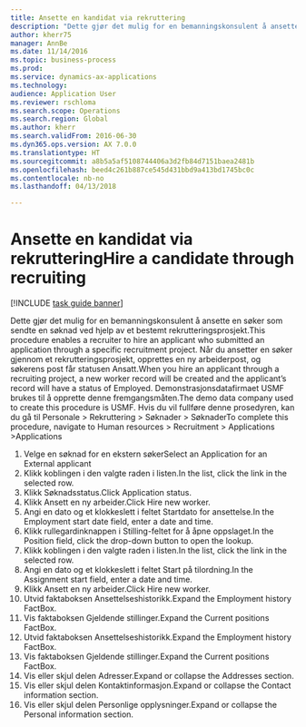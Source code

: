 ```yaml
--- 
title: Ansette en kandidat via rekruttering
description: "Dette gjør det mulig for en bemanningskonsulent å ansette en søker som sendte en søknad ved hjelp av et bestemt rekrutteringsprosjekt."
author: kherr75
manager: AnnBe
ms.date: 11/14/2016
ms.topic: business-process
ms.prod: 
ms.service: dynamics-ax-applications
ms.technology: 
audience: Application User
ms.reviewer: rschloma
ms.search.scope: Operations
ms.search.region: Global
ms.author: kherr
ms.search.validFrom: 2016-06-30
ms.dyn365.ops.version: AX 7.0.0
ms.translationtype: HT
ms.sourcegitcommit: a8b5a5af5108744406a3d2fb84d7151baea2481b
ms.openlocfilehash: beed4c261b887ce545d431bbd9a413bd1745bc0c
ms.contentlocale: nb-no
ms.lasthandoff: 04/13/2018

---
```

# <a name="hire-a-candidate-through-recruiting"></a><span data-ttu-id="56e12-103">Ansette en kandidat via rekruttering</span><span class="sxs-lookup"><span data-stu-id="56e12-103">Hire a candidate through recruiting</span></span>

[!INCLUDE [task guide banner](../../includes/task-guide-banner.md)]

<span data-ttu-id="56e12-104">Dette gjør det mulig for en bemanningskonsulent å ansette en søker som sendte en søknad ved hjelp av et bestemt rekrutteringsprosjekt.</span><span class="sxs-lookup"><span data-stu-id="56e12-104">This procedure enables a recruiter to hire an applicant who submitted an application through a specific recruitment project.</span></span> <span data-ttu-id="56e12-105">Når du ansetter en søker gjennom et rekrutteringsprosjekt, opprettes en ny arbeiderpost, og søkerens post får statusen Ansatt.</span><span class="sxs-lookup"><span data-stu-id="56e12-105">When you hire an applicant through a recruiting project, a new worker record will be created and the applicant’s record will have a status of Employed.</span></span> <span data-ttu-id="56e12-106">Demonstrasjonsdatafirmaet USMF brukes til å opprette denne fremgangsmåten.</span><span class="sxs-lookup"><span data-stu-id="56e12-106">The demo data company used to create this procedure is USMF.</span></span> <span data-ttu-id="56e12-107">Hvis du vil fullføre denne prosedyren, kan du gå til Personale > Rekruttering > Søknader > Søknader</span><span class="sxs-lookup"><span data-stu-id="56e12-107">To complete this procedure, navigate to Human resources > Recruitment > Applications >Applications</span></span> 

1. <span data-ttu-id="56e12-108">Velge en søknad for en ekstern søker</span><span class="sxs-lookup"><span data-stu-id="56e12-108">Select an Application for an External applicant</span></span>
2. <span data-ttu-id="56e12-109">Klikk koblingen i den valgte raden i listen.</span><span class="sxs-lookup"><span data-stu-id="56e12-109">In the list, click the link in the selected row.</span></span>
3. <span data-ttu-id="56e12-110">Klikk Søknadsstatus.</span><span class="sxs-lookup"><span data-stu-id="56e12-110">Click Application status.</span></span>
4. <span data-ttu-id="56e12-111">Klikk Ansett en ny arbeider.</span><span class="sxs-lookup"><span data-stu-id="56e12-111">Click Hire new worker.</span></span>
5. <span data-ttu-id="56e12-112">Angi en dato og et klokkeslett i feltet Startdato for ansettelse.</span><span class="sxs-lookup"><span data-stu-id="56e12-112">In the Employment start date field, enter a date and time.</span></span>
6. <span data-ttu-id="56e12-113">Klikk rullegardinknappen i Stilling-feltet for å åpne oppslaget.</span><span class="sxs-lookup"><span data-stu-id="56e12-113">In the Position field, click the drop-down button to open the lookup.</span></span>
7. <span data-ttu-id="56e12-114">Klikk koblingen i den valgte raden i listen.</span><span class="sxs-lookup"><span data-stu-id="56e12-114">In the list, click the link in the selected row.</span></span>
8. <span data-ttu-id="56e12-115">Angi en dato og et klokkeslett i feltet Start på tilordning.</span><span class="sxs-lookup"><span data-stu-id="56e12-115">In the Assignment start field, enter a date and time.</span></span>
9. <span data-ttu-id="56e12-116">Klikk Ansett en ny arbeider.</span><span class="sxs-lookup"><span data-stu-id="56e12-116">Click Hire new worker.</span></span>
10. <span data-ttu-id="56e12-117">Utvid faktaboksen Ansettelseshistorikk.</span><span class="sxs-lookup"><span data-stu-id="56e12-117">Expand the Employment history FactBox.</span></span>
11. <span data-ttu-id="56e12-118">Vis faktaboksen Gjeldende stillinger.</span><span class="sxs-lookup"><span data-stu-id="56e12-118">Expand the Current positions FactBox.</span></span>
12. <span data-ttu-id="56e12-119">Utvid faktaboksen Ansettelseshistorikk.</span><span class="sxs-lookup"><span data-stu-id="56e12-119">Expand the Employment history FactBox.</span></span>
13. <span data-ttu-id="56e12-120">Vis faktaboksen Gjeldende stillinger.</span><span class="sxs-lookup"><span data-stu-id="56e12-120">Expand the Current positions FactBox.</span></span>
14. <span data-ttu-id="56e12-121">Vis eller skjul delen Adresser.</span><span class="sxs-lookup"><span data-stu-id="56e12-121">Expand or collapse the Addresses section.</span></span>
15. <span data-ttu-id="56e12-122">Vis eller skjul delen Kontaktinformasjon.</span><span class="sxs-lookup"><span data-stu-id="56e12-122">Expand or collapse the Contact information section.</span></span>
16. <span data-ttu-id="56e12-123">Vis eller skjul delen Personlige opplysninger.</span><span class="sxs-lookup"><span data-stu-id="56e12-123">Expand or collapse the Personal information section.</span></span>


